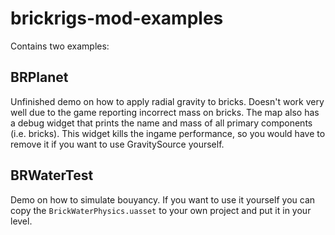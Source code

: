 # brickrigs-mod-examples

Contains two examples:

## BRPlanet
Unfinished demo on how to apply radial gravity to bricks. Doesn't work very well due to the game reporting incorrect mass on bricks.
The map also has a debug widget that prints the name and mass of all primary components (i.e. bricks).
This widget kills the ingame performance, so you would have to remove it if you want to use GravitySource yourself.

## BRWaterTest
Demo on how to simulate bouyancy. If you want to use it yourself you can copy the `BrickWaterPhysics.uasset` to your own project and put it in your level.
